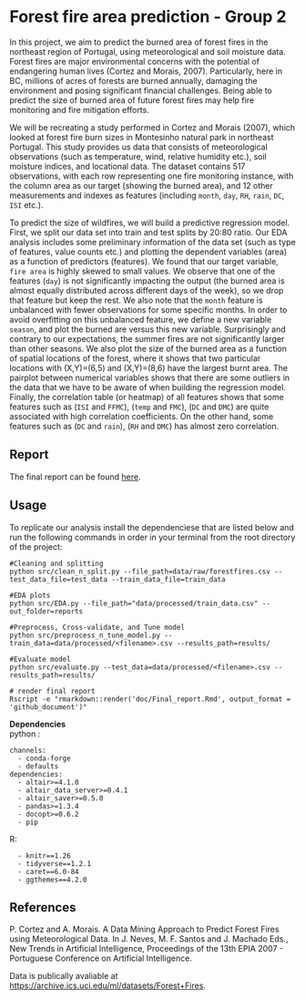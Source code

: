 # Forest fire area prediction - Group 2  

In this project, we aim to predict the burned area of forest fires in the northeast region of Portugal, using meteorological and soil moisture data. Forest fires are major environmental concerns with the potential of endangering human lives (Cortez and Morais, 2007). Particularly, here in BC, millions of acres of forests are burned annually, damaging the environment and posing significant financial challenges. Being able to predict the size of burned area of future forest fires may help fire monitoring and fire mitigation efforts. 

We will be recreating a study performed in Cortez and Morais (2007), which looked at forest fire burn sizes in Montesinho natural park in northeast Portugal. This study provides us data that consists of meteorological observations (such as temperature, wind, relative humidity etc.), soil moisture indices, and locational data. The dataset contains 517 observations, with each row representing one fire monitoring instance, with the column area as our target (showing the burned area), and 12 other measurements and indexes as features (including `month`, `day`, `RH`, `rain`, `DC`, `ISI` etc.). 

To predict the size of wildfires, we will build a predictive regression model. First, we split our data set into train and test splits by 20:80 ratio. Our EDA analysis includes some preliminary information of the data set (such as type of features, value counts etc.) and plotting the dependent variables (area) as a function of predictors (features). We found that our target variable, `fire area` is highly skewed to small values. We observe that one of the features (`day`) is not significantly impacting the output (the burned area is almost equally distributed across different days of the week), so we drop that feature but keep the rest. We also note that the `month` feature is unbalanced with fewer observations for some specific months. In order to avoid overfitting on this unbalanced feature, we define a new variable `season`, and plot the burned are versus this new variable. Surprisingly and contrary to our expectations, the summer fires are not significantly larger than other seasons. We also plot the size of the burned area as a function of spatial locations of the forest, where it shows that two particular locations with (X,Y)=(6,5) and (X,Y)=(8,6) have the largest burnt area. The pairplot between numerical variables shows that there are some outliers in the data that we have to be aware of when building the regression model. Finally, the correlation table (or heatmap) of all features shows that some features such as (`ISI` and `FFMC`), (`temp` and `FMC`), (`DC` and `DMC`) are quite associated with high correlation coefficients. On the other hand, some features such as (`DC` and `rain`), (`RH` and `DMC`) has almost zero correlation. 

## Report
The final report can be found [here](https://github.com/UBC-MDS/forest-fire-area-prediction-group-2/blob/dev/reports/Final_report.html).

## Usage
To replicate our analysis install the dependenciese that are listed below and run the following commands in order in your terminal from the root directory of the project:

```
#Cleaning and splitting
python src/clean_n_split.py --file_path=data/raw/forestfires.csv --test_data_file=test_data --train_data_file=train_data

#EDA plots
python src/EDA.py --file_path="data/processed/train_data.csv" --out_folder=reports

#Preprocess, Cross-validate, and Tune model
python src/preprocess_n_tune_model.py --train_data=data/processed/<filename>.csv --results_path=results/

#Evaluate model
python src/evaluate.py --test_data=data/processed/<filename>.csv --results_path=results/

# render final report
Rscript -e "rmarkdown::render('doc/Final_report.Rmd', output_format = 'github_document')"

```

**Dependencies**   
python :
```
channels:
  - conda-forge
  - defaults
dependencies:
  - altair>=4.1.0
  - altair_data_server>=0.4.1
  - altair_saver>=0.5.0
  - pandas>=1.3.4
  - docopt>=0.6.2
  - pip
```
R:
```
  - knitr==1.26
  - tidyverse==1.2.1
  - caret==6.0-84
  - ggthemes==4.2.0
```

## References

P. Cortez and A. Morais. A Data Mining Approach to Predict Forest Fires using Meteorological Data. In J. Neves, M. F. Santos and J. Machado Eds., New Trends in Artificial Intelligence, Proceedings of the 13th EPIA 2007 - Portuguese Conference on Artificial Intelligence.

Data is publically avaliable at https://archive.ics.uci.edu/ml/datasets/Forest+Fires.
